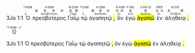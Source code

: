 3Jo 1:1 <RUBY ><ruby><ruby>Ὁ<rt>ὀ</rt></ruby><rt>-</rt></ruby><rt>T-NSM</rt></RUBY> <RUBY><ruby><ruby>πρεσβύτερος<rt>πρεσβύτερος</rt></ruby><rt>做長老的</rt></ruby><rt>A-NSM</rt></RUBY> <RUBY><ruby><ruby>Γαΐῳ<rt>Γάϊος</rt></ruby><rt>該猶</rt></ruby><rt>N-DSM</rt></RUBY> <RUBY><ruby><ruby>τῷ<rt>ὀ</rt></ruby><rt>-</rt></ruby><rt>T-DSM</rt></RUBY> <RUBY><ruby><ruby>ἀγαπητῷ<rt>ἀγαπητός</rt></ruby><rt>親愛的</rt></ruby><rt>A-DSM</rt></RUBY> <mark class='punctuation'>,</mark> <RUBY><ruby><ruby>ὃν<rt>ὅς</rt></ruby><rt>所...的</rt></ruby><rt>R-ASM</rt></RUBY> <RUBY><ruby><ruby>ἐγὼ<rt>ἐγώ</rt></ruby><rt>我</rt></ruby><rt>P-1NS</rt></RUBY> <RUBY><ruby><ruby><mark class='verb'>ἀγαπῶ</mark><rt>ἀγαπάω</rt></ruby><rt>愛</rt></ruby><rt>V-PAI-1S</rt></RUBY> <RUBY><ruby><ruby>ἐν<rt>ἐν</rt></ruby><rt>在...中</rt></ruby><rt>PREP</rt></RUBY> <RUBY><ruby><ruby>ἀληθείᾳ<rt>ἀλήθεια</rt></ruby><rt>真理</rt></ruby><rt>N-DSF</rt></RUBY> <mark class='punctuation'>.</mark> <mark class='paragraph'></mark>

<RUBY style="white-space:pre-line">Ὁ<rt>"T-NSM&#10;-&#10;ὀ"</rt></RUBY>

3Jo 1:1 <span title="T-NSM&#10;-&#10;ὀ">Ὁ</span> <span title="A-NSM&#10;做長老的&#10;πρεσβύτερος">πρεσβύτερος</span> <span title="N-DSM&#10;該猶&#10;Γάϊος">Γαΐῳ</span> <span title="T-DSM&#10;-&#10;ὀ">τῷ</span> <span title="A-DSM&#10;親愛的&#10;ἀγαπητός">ἀγαπητῷ</span> <mark class='punctuation'>,</mark> <span title="R-ASM&#10;所...的&#10;ὅς">ὃν</span> <span title="P-1NS&#10;我&#10;ἐγώ">ἐγὼ</span> <span title="V-PAI-1S&#10;愛&#10;ἀγαπάω"><mark class='verb'>ἀγαπῶ</mark></span> <span title="PREP&#10;在...中&#10;ἐν">ἐν</span> <span title="N-DSF&#10;真理&#10;ἀλήθεια">ἀληθείᾳ</span> <mark class='punctuation'>.</mark> <mark class='paragraph'></mark>